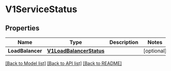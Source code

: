 # V1ServiceStatus

## Properties
Name | Type | Description | Notes
------------ | ------------- | ------------- | -------------
**LoadBalancer** | [**V1LoadBalancerStatus**](v1.LoadBalancerStatus.md) |  | [optional] 

[[Back to Model list]](../README.md#documentation-for-models) [[Back to API list]](../README.md#documentation-for-api-endpoints) [[Back to README]](../README.md)


